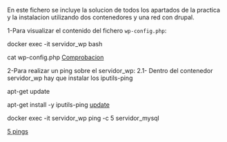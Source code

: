 En este fichero se incluye la solucion de todos los apartados de la practica y la instalacion utilizando dos contenedores y una red con drupal.

1-Para visualizar el contenido del fichero `wp-config.php`:

docker exec -it servidor_wp bash 

cat wp-config.php
[Comprobacion](Imagenes/Servidor.wp.png)

2-Para realizar un ping sobre el servidor_wp:
2.1- Dentro del contenedor servidor_wp hay que instalar los iputils-ping

apt-get update 

apt-get install -y iputils-ping
[update](Imagenes/update.png)

docker exec -it servidor_wp ping -c 5 servidor_mysql

[5 pings](Imagenes/5Pings.png)



